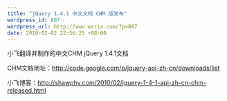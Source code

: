 ```yaml
--- 
title: "jQuery 1.4.1 中文文档 CHM 版发布"
wordpress_id: 807
wordpress_url: http://www.wsria.com/?p=807
date: 2010-02-02 22:56:25 +08:00
---
```

小飞翻译并制作的中文CHM jQuery 1.4.1文档

CHM文档地址：<a href="http://code.google.com/p/jquery-api-zh-cn/downloads/list" target="_blank">http://code.google.com/p/jquery-api-zh-cn/downloads/list</a>

小飞博客：<a href="http://shawphy.com/2010/02/jquery-1-4-1-api-zh-cn-chm-released.html#comments">http://shawphy.com/2010/02/jquery-1-4-1-api-zh-cn-chm-released.html</a>
